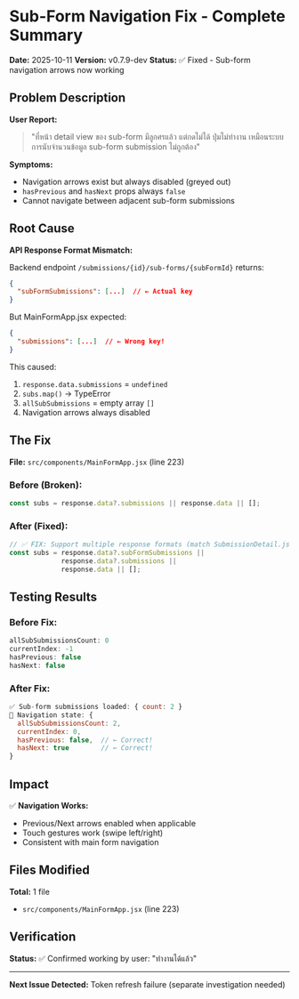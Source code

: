 # Sub-Form Navigation Fix - Complete Summary

**Date:** 2025-10-11
**Version:** v0.7.9-dev
**Status:** ✅ Fixed - Sub-form navigation arrows now working

## Problem Description

**User Report:**
> "ที่หน้า detail view ของ sub-form มีลูกศรแล้ว แต่กดไม่ได้ ปุ่มไม่ทำงาน เหมือนระบบการนับจำนวนข้อมูล sub-form submission ไม่ถูกต้อง"

**Symptoms:**
- Navigation arrows exist but always disabled (greyed out)
- `hasPrevious` and `hasNext` props always `false`
- Cannot navigate between adjacent sub-form submissions

## Root Cause

**API Response Format Mismatch:**

Backend endpoint `/submissions/{id}/sub-forms/{subFormId}` returns:
```json
{
  "subFormSubmissions": [...]  // ← Actual key
}
```

But MainFormApp.jsx expected:
```json
{
  "submissions": [...]  // ← Wrong key!
}
```

This caused:
1. `response.data.submissions` = `undefined`
2. `subs.map()` → TypeError
3. `allSubSubmissions` = empty array `[]`
4. Navigation arrows always disabled

## The Fix

**File:** `src/components/MainFormApp.jsx` (line 223)

### Before (Broken):
```javascript
const subs = response.data?.submissions || response.data || [];
```

### After (Fixed):
```javascript
// ✅ FIX: Support multiple response formats (match SubmissionDetail.jsx line 348)
const subs = response.data?.subFormSubmissions ||
             response.data?.submissions ||
             response.data || [];
```

## Testing Results

### Before Fix:
```javascript
allSubSubmissionsCount: 0
currentIndex: -1
hasPrevious: false
hasNext: false
```

### After Fix:
```javascript
✅ Sub-form submissions loaded: { count: 2 }
🎯 Navigation state: {
  allSubSubmissionsCount: 2,
  currentIndex: 0,
  hasPrevious: false,  // ← Correct!
  hasNext: true        // ← Correct!
}
```

## Impact

✅ **Navigation Works:**
- Previous/Next arrows enabled when applicable
- Touch gestures work (swipe left/right)
- Consistent with main form navigation

## Files Modified

**Total:** 1 file
- `src/components/MainFormApp.jsx` (line 223)

## Verification

**Status:** ✅ Confirmed working by user: "ทำงานได้แล้ว"

---

**Next Issue Detected:** Token refresh failure (separate investigation needed)
